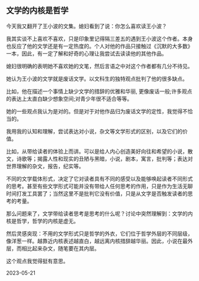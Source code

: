 ## 文学的内核是哲学

今天我又翻开了王小波的文集。媳妇看到了说：你怎么喜欢读王小波？

我其实谈不上喜欢不喜欢，只是印象里记得隔三差五的遇到王小波这个作者。本身也反应了他的文学还是有一定热度的。个人对他的作品只接触过《沉默的大多数》一本，因此，有一定了解和好奇的心理让我尝试去读读他的其他作品。

媳妇很明确的表明她不喜欢她的文笔，然后言语之中对这个作者都有几分不待见。

她认为王小波的文学就是废话文学。以文科生的独特观点批判了他的很多缺点。

比如，他在描述一个事情上缺少文学的措辞的优雅和华丽, 更像废话一般;许多观点的表达上太直白缺少想象空间;对青少年很不适合等等。

她的一些观点我认为是对的。但是对于对他作品归为废话文学的定性，我觉得不恰当的。

我用我的认知和理解，尝试表达对小说，杂文等文学形式的区别，以及它们的价值。

比如，从带给读者的体验上而讲。可以是给人内心创造美好向往和希望的小说，散文，诗歌等；揭露人性和现实的丑陋与黑暗，小说，剧本，寓言，批判等；表达对世界理解的杂文，报告，纪实等。

不同的文学载体形式，决定了它对读者具有不同的感受以及能够唤起读者不同形式的思考。甚至有些文学形式可能并没有带给人任何思考的作用，只是作为生活无聊时间打发工具罢了；当然这里不是批判它没有价值，只是从文字是否触发读者的思考的考量。

那么问题来了，文学带给读者思考是思考的什么呢？讨论中突然理解到：文学的内核是哲学，哲学的内核是虚无。

然后灵感突现：不用的文学形式只是哲学的外衣，它们位于哲学外层的不同层级，像洋葱一样。越靠近内核表述越直白，越远离内核措辞越华丽。因此，小说在最外层，而相比起来杂文，随笔要在其内层。

这个观点我觉得挺有意思。

2023-05-21